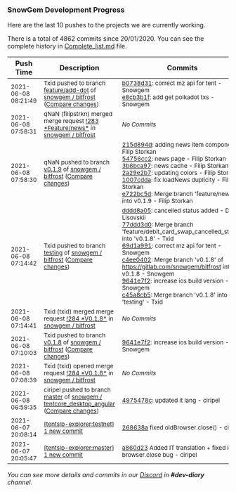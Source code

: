 
### SnowGem Development Progress

Here are the last 10 pushes to the projects we are currently working.

There is a total of 4862 commits since 20/01/2020. You can see the complete history in
 [Complete_list.md](Complete_list.md) file.

| Push Time | Description | Commits |
| --- | --- | --- |
| <sub>2021-06-08 08:21:49</sub> | <sub>Txid pushed to branch [feature/add\-dot](https://gitlab.com/snowgem/bitfrost/commits/feature/add-dot) of [snowgem / bitfrost](https://gitlab.com/snowgem/bitfrost) ([Compare changes](https://gitlab.com/snowgem/bitfrost/compare/3ae301f3517a4d0833dda8ba7c6c200728884915...e8cb3b1f8307627f21eb5aedb7c0c523a041eef1))</sub> | <sub>[b0738d31](https://gitlab.com/snowgem/bitfrost/-/commit/b0738d3144ca72b2ade7aef3d4e157390d53b2a8): correct mz api for tent - Snowgem<br>[e8cb3b1f](https://gitlab.com/snowgem/bitfrost/-/commit/e8cb3b1f8307627f21eb5aedb7c0c523a041eef1): add get polkadot txs - Snowgem</sub> |
| <sub>2021-06-08 07:58:31</sub> | <sub>qNaN (filipstrkn) merged merge request [\!283 \*Feature/news\*](https://gitlab.com/snowgem/bitfrost/-/merge_requests/283) in [snowgem / bitfrost](https://gitlab.com/snowgem/bitfrost)</sub> | <sub>_No Commits_</sub> |
| <sub>2021-06-08 07:58:30</sub> | <sub>qNaN pushed to branch [v0\.1\.9](https://gitlab.com/snowgem/bitfrost/commits/v0.1.9) of [snowgem / bitfrost](https://gitlab.com/snowgem/bitfrost) ([Compare changes](https://gitlab.com/snowgem/bitfrost/compare/e5c137eeee979641588b22048f74175cd8b0060b...e722bc5d852efae297d8b1f0b1336e7f46a738a7))</sub> | <sub>[215d894d](https://gitlab.com/snowgem/bitfrost/-/commit/215d894d74aba58f2fcdd79d92c76dac1dee7e44): adding news item component - Filip Storkan<br>[54756cc2](https://gitlab.com/snowgem/bitfrost/-/commit/54756cc24e9d24d8d5bfac3527ed0385e5c64b0d): news page - Filip Storkan<br>[3b6bca97](https://gitlab.com/snowgem/bitfrost/-/commit/3b6bca97ba81c8ba74eea559804927a822ca3bc3): news cache - Filip Storkan<br>[2a29e2b7](https://gitlab.com/snowgem/bitfrost/-/commit/2a29e2b7f8ae857cedd9e9f24b1aa8791e5bad2c): updating colors - Filip Storkan<br>[1007cdda](https://gitlab.com/snowgem/bitfrost/-/commit/1007cdda9722a8e0b1b4ae8b12049283cb11d0d7): fix loadNews duplicity - Filip Storkan<br>[e722bc5d](https://gitlab.com/snowgem/bitfrost/-/commit/e722bc5d852efae297d8b1f0b1336e7f46a738a7): Merge branch 'feature/news' into v0.1.9 - Filip Storkan</sub> |
| <sub>2021-06-08 07:14:42</sub> | <sub>Txid pushed to branch [testing](https://gitlab.com/snowgem/bitfrost/commits/testing) of [snowgem / bitfrost](https://gitlab.com/snowgem/bitfrost) ([Compare changes](https://gitlab.com/snowgem/bitfrost/compare/23535b626aa406483bcc30b719fe6cb9177c7f2e...c45a8cb5cb05c7df9752077cbb853107e559a34d))</sub> | <sub>[dddd8a05](https://gitlab.com/snowgem/bitfrost/-/commit/dddd8a0501dc35d70d7c8afebd6b8760a722f38b): cancelled status added - Daniil Lisovskii<br>[77ddd3d0](https://gitlab.com/snowgem/bitfrost/-/commit/77ddd3d0cd9a84a7a4cdbf5d2fb6d6bc5ec700e1): Merge branch 'feature/debit_card_swap_cancelled_status' into 'v0.1.8' - Txid<br>[69d1a991](https://gitlab.com/snowgem/bitfrost/-/commit/69d1a991b3b3ca3a72e5f094086ed7fc5c4c28be): correct mz api for tent - Snowgem<br>[c4ee0402](https://gitlab.com/snowgem/bitfrost/-/commit/c4ee0402b1184d69070cae0cab3379f6f6e0dc4f): Merge branch 'v0.1.8' of https://gitlab.com/snowgem/bitfrost into v0.1.8 - Snowgem<br>[9641e7f2](https://gitlab.com/snowgem/bitfrost/-/commit/9641e7f26fb1040932a20405f98f93552d963bd7): increase ios build version - Snowgem<br>[c45a8cb5](https://gitlab.com/snowgem/bitfrost/-/commit/c45a8cb5cb05c7df9752077cbb853107e559a34d): Merge branch 'v0.1.8' into 'testing' - Txid</sub> |
| <sub>2021-06-08 07:14:41</sub> | <sub>Txid (txid) merged merge request [\!284 \*V0\.1\.8\*](https://gitlab.com/snowgem/bitfrost/-/merge_requests/284) in [snowgem / bitfrost](https://gitlab.com/snowgem/bitfrost)</sub> | <sub>_No Commits_</sub> |
| <sub>2021-06-08 07:10:03</sub> | <sub>Txid pushed to branch [v0\.1\.8](https://gitlab.com/snowgem/bitfrost/commits/v0.1.8) of [snowgem / bitfrost](https://gitlab.com/snowgem/bitfrost) ([Compare changes](https://gitlab.com/snowgem/bitfrost/compare/c4ee0402b1184d69070cae0cab3379f6f6e0dc4f...9641e7f26fb1040932a20405f98f93552d963bd7))</sub> | <sub>[9641e7f2](https://gitlab.com/snowgem/bitfrost/-/commit/9641e7f26fb1040932a20405f98f93552d963bd7): increase ios build version - Snowgem</sub> |
| <sub>2021-06-08 07:08:39</sub> | <sub>Txid (txid) opened merge request [\!284 \*V0\.1\.8\*](https://gitlab.com/snowgem/bitfrost/-/merge_requests/284) in [snowgem / bitfrost](https://gitlab.com/snowgem/bitfrost)</sub> | <sub>_No Commits_</sub> |
| <sub>2021-06-08 06:59:35</sub> | <sub>ciripel pushed to branch [master](https://gitlab.com/snowgem/tentcore_desktop_angular/commits/master) of [snowgem / tentcore\_desktop\_angular](https://gitlab.com/snowgem/tentcore_desktop_angular) ([Compare changes](https://gitlab.com/snowgem/tentcore_desktop_angular/compare/a091957e3b9a1d867f8c359dea316c8d67773f9d...4975478c01925202c2d5837f86fb8af9fb787f09))</sub> | <sub>[4975478c](https://gitlab.com/snowgem/tentcore_desktop_angular/-/commit/4975478c01925202c2d5837f86fb8af9fb787f09): updated it lang - ciripel</sub> |
| <sub>2021-06-07 20:08:14</sub> | <sub>[[tentslp-explorer:testnet] 1 new commit](https://github.com/TENTSLP/tentslp-explorer/commit/268638a4fe1ff52f6da17dedf3c00c93ab493221)</sub> | <sub>[268638a](https://github.com/TENTSLP/tentslp-explorer/commit/268638a4fe1ff52f6da17dedf3c00c93ab493221) fixed oldBrowser.close() - ciripel</sub> |
| <sub>2021-06-07 20:05:47</sub> | <sub>[[tentslp-explorer:master] 1 new commit](https://github.com/TENTSLP/tentslp-explorer/commit/a860d23dc3adcfac751401f23ee62459855dd9cb)</sub> | <sub>[a860d23](https://github.com/TENTSLP/tentslp-explorer/commit/a860d23dc3adcfac751401f23ee62459855dd9cb) Added IT translation + fixed kr, browser.close bug - ciripel</sub> |

_You can see more details and commits in our [Discord](https://discord.gg/zumGnbg) in **#dev-diary** channel._
